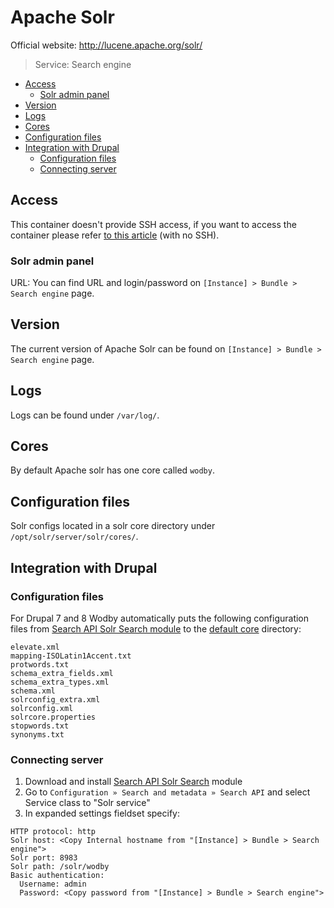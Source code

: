 # Apache Solr 

Official website: <a href="http://lucene.apache.org/solr/" target="_blank">http://lucene.apache.org/solr/</a>

> Service: Search engine

* [Access](#access)
    * [Solr admin panel](#solr-admin-panel)
* [Version](#version)    
* [Logs](#logs)
* [Cores](#cores)
* [Configuration files](#configuration-files)
* [Integration with Drupal](#integration-with-drupal)
    * [Configuration files](#configuration-files)
    * [Connecting server](#connect)

## Access

This container doesn't provide SSH access, if you want to access the container please refer [to this article](access.md) (with no SSH).

### Solr admin panel

URL: You can find URL and login/password on `[Instance] > Bundle > Search engine` page.

## Version

The current version of Apache Solr can be found on `[Instance] > Bundle > Search engine` page.

## Logs

Logs can be found under `/var/log/`.

## Cores

By default Apache solr has one core called `wodby`.

## Configuration files

Solr configs located in a solr core directory under `/opt/solr/server/solr/cores/`. 

## Integration with Drupal

### Configuration files

For Drupal 7 and 8 Wodby automatically puts the following configuration files from <a href="https://www.drupal.org/project/search_api_solr" target="_blank">Search API Solr Search module</a> to the [default core](#cores) directory:

```
elevate.xml                
mapping-ISOLatin1Accent.txt
protwords.txt              
schema_extra_fields.xml    
schema_extra_types.xml     
schema.xml                 
solrconfig_extra.xml       
solrconfig.xml             
solrcore.properties        
stopwords.txt              
synonyms.txt
```

### Connecting server

1. Download and install <a href="https://www.drupal.org/project/search_api_solr" target="_blank">Search API Solr Search</a> module
2. Go to `Configuration » Search and metadata » Search API` and select Service class to "Solr service"  
3. In expanded settings fieldset specify:
```
HTTP protocol: http
Solr host: <Copy Internal hostname from "[Instance] > Bundle > Search engine">
Solr port: 8983
Solr path: /solr/wodby
Basic authentication:
  Username: admin
  Password: <Copy password from "[Instance] > Bundle > Search engine">
```

